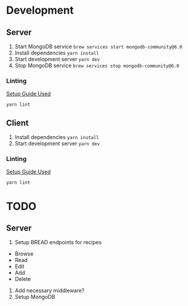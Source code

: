 # Development

## Server

1. Start MongoDB service `brew services start mongodb-community@6.0`
1. Install dependencies `yarn install`
1. Start development server `yarn dev`
1. Stop MongoDB service `brew services stop mongodb-community@6.0`

### Linting

[Setup Guide Used](https://blog.logrocket.com/how-to-set-up-node-typescript-express/)

```
yarn lint
```

## Client

1. Install dependencies `yarn install`
1. Start development server `yarn dev`

### Linting

[Setup Guide Used](https://www.sandromaglione.com/techblog/create-nextjs-project-with-typescript-eslint-prettier-tailwindcss)

```
yarn lint
```

# TODO

## Server

1. Setup BREAD endpoints for recipes

- Browse
- Read
- Edit
- Add
- Delete

1. Add necessary middleware?
1. Setup MongoDB
